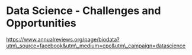 # Data Science - Challenges and Opportunities

https://www.annualreviews.org/page/biodata?utm\_source=facebook&utm\_medium=cpc&utm\_campaign=datascience





